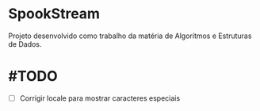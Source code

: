 # SpookStream
Projeto desenvolvido como trabalho da matéria de Algorítmos e Estruturas de Dados.


# #TODO
- [ ] Corrigir locale para mostrar caracteres especiais